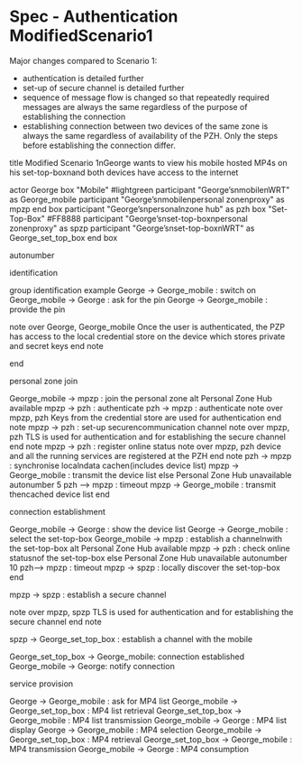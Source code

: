 Spec - Authentication ModifiedScenario1
=======================================

Major changes compared to Scenario 1:
* authentication is detailed further
* set-up of secure channel is detailed further
* sequence of message flow is changed so that repeatedly required messages are always the same regardless of the purpose of establishing the connection
* establishing connection between two devices of the same zone is always the same regardless of availability of the PZH. Only the steps before establishing the connection differ.

<div class="uml">

title Modified Scenario 1nGeorge wants to view his mobile hosted MP4s on his set-top-boxnand both devices have access to the internet

actor George
box "Mobile" #lightgreen
 participant "George’snmobilenWRT" as George_mobile
 participant "George’snmobilenpersonal zonenproxy" as mpzp
end box
participant "George’snpersonalnzone hub" as pzh
box "Set-Top-Box" #FF8888
 participant "George’snset-top-boxnpersonal zonenproxy" as spzp
 participant "George’snset-top-boxnWRT" as George_set_top_box
end box

autonumber

 identification 

group identification example
 George -> George_mobile : switch on
 George_mobile -> George : ask for the pin
 George -> George_mobile : provide the pin

note over George, George_mobile
 Once the user is authenticated, the PZP has
 access to the local credential store on the
 device which stores private and secret keys
 end note

end

 personal zone join 

George_mobile -> mpzp : join the personal zone
alt Personal Zone Hub available
 mpzp -> pzh : authenticate
 pzh -> mpzp : authenticate
 note over mpzp, pzh
 Keys from the credential store
 are used for authentication
 end note
 mpzp -> pzh : set-up securencommunication channel
 note over mpzp, pzh
 TLS is used for authentication
 and for establishing the secure
 channel
 end note
 mpzp -> pzh : register online status
 note over mpzp, pzh
 device and all the running
 services are registered at
 the PZH
 end note
 pzh -> mpzp : synchronise localndata cachen(includes device list)
 mpzp -> George_mobile : transmit the device list
else Personal Zone Hub unavailable
 autonumber 5
 pzh --> mpzp : timeout
 mpzp -> George_mobile : transmit thencached device list
end

 connection establishment 

George_mobile -> George : show the device list
George -> George_mobile : select the set-top-box
George_mobile -> mpzp : establish a channelnwith the set-top-box
alt Personal Zone Hub available
 mpzp -> pzh : check online statusnof the set-top-box
else Personal Zone Hub unavailable
 autonumber 10
 pzh--> mpzp : timeout
 mpzp -> spzp : locally discover the set-top-box
end

mpzp -> spzp : establish a secure channel

note over mpzp, spzp
 TLS is used for authentication and for
 establishing the secure channel
end note

spzp -> George_set_top_box : establish a channel with the mobile

George_set_top_box -> George_mobile: connection established
George_mobile -> George: notify connection

 service provision 

George -> George_mobile : ask for MP4 list
George_mobile -> George_set_top_box : MP4 list retrieval
George_set_top_box -> George_mobile : MP4 list transmission
George_mobile -> George : MP4 list display
George -> George_mobile : MP4 selection
George_mobile -> George_set_top_box : MP4 retrieval
George_set_top_box -> George_mobile : MP4 transmission
George_mobile -> George : MP4 consumption

</div>

